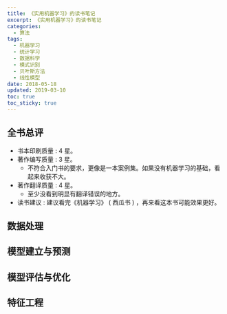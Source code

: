 ```yaml
---
title: 《实用机器学习》的读书笔记
excerpt: 《实用机器学习》的读书笔记
categories:
  - 算法
tags:
  - 机器学习
  - 统计学习
  - 数据科学
  - 模式识别
  - 贝叶斯方法
  - 线性模型
date: 2018-05-18
updated: 2019-03-10
toc: true
toc_sticky: true
---
```


## 全书总评

- 书本印刷质量 : 4 星。
- 著作编写质量 : 3 星。
    - 不符合入门书的要求，更像是一本案例集。如果没有机器学习的基础，看起来收获不大。
- 著作翻译质量 : 4 星。
    - 至少没看到明显有翻译错误的地方。
- 读书建议 : 建议看完《机器学习》 ( 西瓜书 ) ，再来看这本书可能效果更好。

## 数据处理

## 模型建立与预测

## 模型评估与优化

## 特征工程
